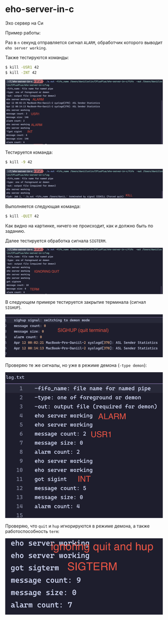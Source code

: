 # eho-server-in-c
Эхо сервер на Си

Пример работы:

Раз в `n` секунд отправляется сигнал `ALARM`, обработчик которого выводит `eho server working`.

Также тестируются команды:

```bash
$ kill -USR1 42
$ kill -INT 42
```

![](images/basic.png)

Тестируется команда:

```bash
$ kill -9 42
```

![](images/kill.png)

Выполняется следующая команда:

```bash
$ kill -QUIT 42
```

Как видно на картинке, ничего не происходит, как и должно быть по заданию.

Далее тестируется обработка сигнала `SIGTERM`.

![](images/quit_term.png)

В следующем примере тестируется закрытие терминала (сигнал `SIGHUP`).

![](images/sighup.png)

Проверяю те же сигналы, но уже в режиме демона (`-type demon`):

![](images/demon_basic.png)

Проверяю, что `quit` и `hup` игнорируются в режиме демона, а также работоспособность `term`:

![](images/demon_term_quit_hup.png)
